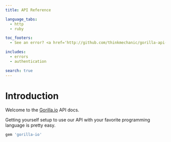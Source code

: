 ```yaml
---
title: API Reference

language_tabs:
  - http
  - ruby

toc_footers:
  - See an error? <a href='http://github.com/thinkmechanic/gorilla-api-docs'>Send a pull request.</a>

includes:
  - errors
  - authentication

search: true
---
```


# Introduction

Welcome to the [Gorilla.io](https://gorilla.io/) API docs.

Getting yourself setup to use our API with your favorite programming language is
pretty easy.

```ruby
gem 'gorilla-io'
```
